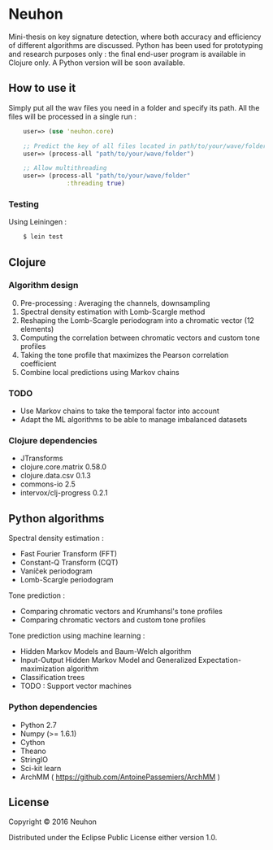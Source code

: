 # Neuhon

Mini-thesis on key signature detection, where both accuracy and efficiency of 
different algorithms are discussed. Python has been used for prototyping and research purposes only : the final end-user program is available in Clojure only.
A Python version will be soon available.

## How to use it

Simply put all the wav files you need in a folder and specify its path.
All the files will be processed in a single run :

```clj
    user=> (use 'neuhon.core)

    ;; Predict the key of all files located in path/to/your/wave/folder
    user=> (process-all "path/to/your/wave/folder")

    ;; Allow multithreading
    user=> (process-all "path/to/your/wave/folder"
                :threading true)
```

### Testing

Using Leiningen :

```sh
    $ lein test
```

## Clojure

### Algorithm design

0) Pre-processing : Averaging the channels, downsampling
1) Spectral density estimation with Lomb-Scargle method
2) Reshaping the Lomb-Scargle periodogram into a chromatic vector (12 elements)
3) Computing the correlation between chromatic vectors and custom tone profiles
4) Taking the tone profile that maximizes the Pearson correlation coefficient
5) Combine local predictions using Markov chains

### TODO

- Use Markov chains to take the temporal factor into account
- Adapt the ML algorithms to be able to manage imbalanced datasets

### Clojure dependencies

- JTransforms
- clojure.core.matrix 0.58.0
- clojure.data.csv 0.1.3
- commons-io 2.5
- intervox/clj-progress 0.2.1

## Python algorithms

Spectral density estimation :
- Fast Fourier Transform (FFT)
- Constant-Q Transform (CQT)
- Vaníček periodogram
- Lomb-Scargle periodogram

Tone prediction :
- Comparing chromatic vectors and Krumhansl's tone profiles
- Comparing chromatic vectors and custom tone profiles

Tone prediction using machine learning :
- Hidden Markov Models and Baum-Welch algorithm
- Input-Output Hidden Markov Model and Generalized Expectation-maximization algorithm
- Classification trees
- TODO : Support vector machines

### Python dependencies

- Python 2.7
- Numpy (>= 1.6.1)
- Cython
- Theano
- StringIO
- Sci-kit learn
- ArchMM ( https://github.com/AntoinePassemiers/ArchMM )

## License

Copyright © 2016 Neuhon

Distributed under the Eclipse Public License either version 1.0.
